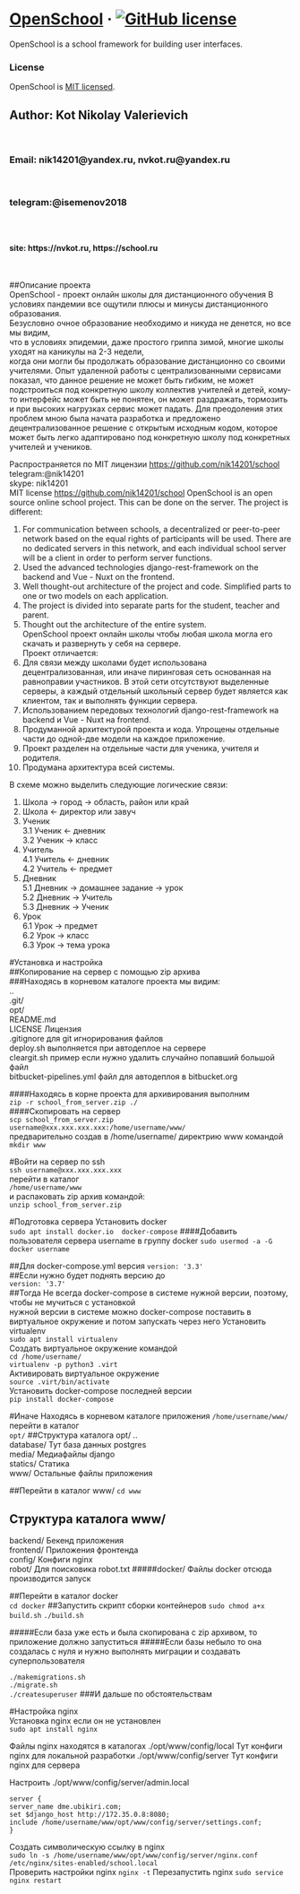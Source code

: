 # [OpenSchool](https://nvkot.ru/) &middot; [![GitHub license](https://img.shields.io/badge/license-MIT-blue.svg)](https://github.com/facebook/react/blob/master/LICENSE)

OpenSchool is a school framework for building user interfaces.

### License

OpenSchool is [MIT licensed](./LICENSE).

<h2>Author: Kot Nikolay Valerievich</h2><br>
<h3>Email: nik14201@yandex.ru, nvkot.ru@yandex.ru</h3><br>
<h3>telegram:@isemenov2018<h3><br>
<h4>site: https://nvkot.ru, https://school.ru</h4><br>

##Описание проекта  
OpenSchool - проект онлайн школы для дистанционного обучения
В условиях пандемии все ощутили плюсы и минусы дистанционного образования.  
Безусловно очное образование необходимо и никуда не денется, но все мы видим,  
что в условиях эпидемии, даже простого гриппа зимой, многие школы уходят на каникулы на 2-3 недели,  
когда они могли бы продолжать образование дистанционно со своими учителями.
Опыт удаленной работы с централизованными сервисами показал, что данное решение не может быть гибким, не может подстроиться под конкретную школу коллектив учителей и детей, кому-то интерфейс может быть не понятен, он может раздражать, тормозить и при высоких нагрузках сервис может падать.
Для преодоления этих проблем мною была начата разработка и предложено децентрализованное решение с открытым исходным кодом, которое может быть легко адаптировано под конкретную школу под конкретных учителей и учеников.  
  
Распространяется по MIT лицензии https://github.com/nik14201/school 
telegram:@nik14201  
skype: nik14201  
MIT license https://github.com/nik14201/school
OpenSchool is an open source online school project. This can be done on the server.
The project is different:  
1. For communication between schools, a decentralized or peer-to-peer network based on the equal rights of participants will be used. There are no dedicated servers in this network, and each individual school server will be a client in order to perform server functions.  
2. Used the advanced technologies django-rest-framework on the backend and Vue - Nuxt on the frontend.  
3. Well thought-out architecture of the project and code. Simplified parts to one or two models on each application.  
4. The project is divided into separate parts for the student, teacher and parent.  
5. Thought out the architecture of the entire system.  
OpenSchool проект онлайн школы чтобы любая школа могла его скачать и развернуть у себя на сервере.  
Проект отличается:  
1. Для связи между школами будет использована децентрализованная, или иначе пиринговая сеть основанная на равноправии участников. В этой сети отсутствуют выделенные серверы, а каждый отдельный школьный сервер будет является как клиентом, так и выполнять функции сервера.  
2. Использованием передовых технологий django-rest-framework на backend и Vue - Nuxt на frontend.  
3. Продуманной архитектурой проекта и кода. Упрощены отдельные части до одной-две модели на каждое приложение.  
4. Проект разделен на отдельные части для ученика, учителя и родителя.  
5. Продумана архитектура всей системы.  

В схеме можно выделить следующие логические связи:  
1. Школа -> город -> область, район или край  
2. Школа <- директор или завуч  
3. Ученик  
3.1 Ученик <- дневник  
3.2 Ученик -> класс  
4. Учитель  
4.1 Учитель <- дневник  
4.2 Учитель <- предмет  
5. Дневник  
5.1 Дневник -> домашнее задание -> урок  
5.2 Дневник -> Учитель  
5.3 Дневник -> Ученик  
6. Урок  
6.1 Урок -> предмет  
6.2 Урок -> класс  
6.3 Урок -> тема урока  

#Установка и настройка   
##Копирование на сервер с помощью zip архива  
###Находясь в корневом каталоге проекта мы видим:  
..  
.git/  
opt/  
README.md  
LICENSE Лицензия  
.gitignore для git игнорирования файлов  
deploy.sh  выполняется при автодеплое на сервере   
cleargit.sh  пример если нужно удалить случайно попавший большой файл  
bitbucket-pipelines.yml файл для автодеплоя в bitbucket.org  

####Находясь в корне проекта для архивирования выполним   
```zip -r school_from_server.zip ./ ```  
####Скопировать на сервер  
```scp school_from_server.zip username@xxx.xxx.xxx.xxx:/home/username/www/```  
предварительно создав в /home/username/ директрию  www  командой  
```mkdir www```

#Войти на сервер по ssh   
```ssh username@xxx.xxx.xxx.xxx```  
перейти в каталог  
```/home/username/www```   
и распаковать zip архив командой:  
```unzip school_from_server.zip```

#Подготовка сервера
Установить docker  
```sudo apt install docker.io  docker-compose``` 
####Добавить пользователя сервера username в группу docker
```sudo usermod -a -G docker username```  


##Для docker-compose.yml версия
```version: '3.3'```  
##Если нужно будет поднять версию до    
```version: '3.7'```  
##Тогда
Не всегда docker-compose в системе нужной версии, поэтому, чтобы  не мучиться с установкой  
нужной версии в системе можно docker-compose поставить в виртуальное окружение и потом запускать через него
Установить virtualenv  
```sudo apt install virtualenv```  
Создать виртуальное окружение командой  
```cd /home/username/```   
```virtualenv -p python3 .virt```  
Активировать виртуальное окружение  
```source .virt/bin/activate```  
Установить docker-compose последней версии  
```pip install docker-compose``` 

#Иначе 
Находясь в корневом каталоге приложения 
```/home/username/www/```  
перейти в каталог  
```opt/```
##Структура каталога opt/
..  
database/  Тут база данных postgres   
media/     Медиафайлы django  
statics/   Статика  
www/       Остальные файлы приложения  

##Перейти в каталог www/ 
```cd www```
## Структура каталога www/
backend/    Бекенд приложения  
frontend/   Приложения фронтенда  
config/     Конфиги nginx  
robot/      Для поисковика robot.txt
#####docker/   Файлы docker отсюда производится запуск

##Перейти в каталог docker  
```cd docker```
##Запустить скрипт сборки контейнеров
```sudo chmod a+x build.sh```
```./build.sh```

#####Если база уже есть и была скопирована с zip архивом, то приложение должно запуститься
#####Если базы небыло то она создалась с нуля и нужно выполнять миграции и создавать суперпользователя

```./makemigrations.sh```  
```./migrate.sh```  
```./createsuperuser```
###И дальше по обстоятельствам  

#Настройка nginx  
Установка nginx если он не установлен  
```sudo apt install nginx```  

Файлы nginx находятся в каталогах
./opt/www/config/local  Тут конфиги nginx для локальной разработки
./opt/www/config/server Тут конфиги nginx для сервера

Настроить ./opt/www/config/server/admin.local
```
server {
server_name dme.ubikiri.com;
set $django_host http://172.35.0.8:8080;
include /home/username/www/opt/www/config/server/settings.conf;
}
```

Создать символическую ссылку в nginx  
```sudo ln -s /home/username/www/opt/www/config/server/nginx.conf /etc/nginx/sites-enabled/school.local```   
Проверить настройки nginx
```nginx -t```
Перезапустить nginx
```sudo service nginx restart```
